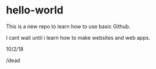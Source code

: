 # hello-world
This is a new repo to learn how to use basic Github.

I cant wait until i learn how to make websites and web apps.

10/2/18

/dead
